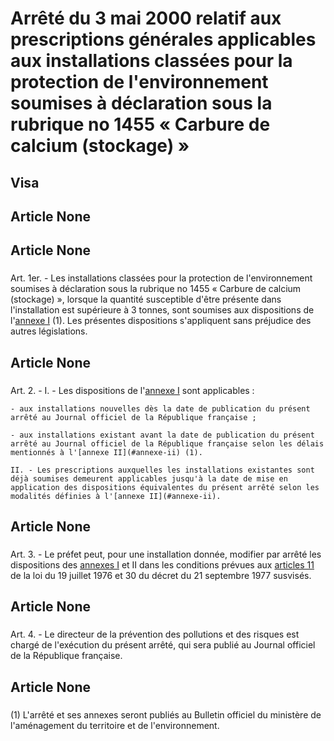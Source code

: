 # Arrêté du 3 mai 2000 relatif aux prescriptions générales applicables aux installations classées pour la protection de l'environnement soumises à déclaration sous la rubrique no 1455 « Carbure de calcium (stockage) »

## Visa

## Article None

### 



## Article None

### 

Art. 1er. -  Les installations classées pour la protection de l'environnement soumises à déclaration sous la rubrique no 1455 « Carbure de calcium (stockage) », lorsque la quantité susceptible d'être présente dans l'installation est supérieure à 3 tonnes, sont soumises aux dispositions de l'[annexe I](#annexe-i) (1). Les présentes dispositions s'appliquent sans préjudice des autres législations.

## Article None

### 

Art. 2. -  I. - Les dispositions de l'[annexe I](#annexe-i) sont applicables :

    - aux installations nouvelles dès la date de publication du présent arrêté au Journal officiel de la République française ;

    - aux installations existant avant la date de publication du présent arrêté au Journal officiel de la République française selon les délais mentionnés à l'[annexe II](#annexe-ii) (1).

    II. - Les prescriptions auxquelles les installations existantes sont déjà soumises demeurent applicables jusqu'à la date de mise en application des dispositions équivalentes du présent arrêté selon les modalités définies à l'[annexe II](#annexe-ii).

## Article None

### 

Art. 3. -  Le préfet peut, pour une installation donnée, modifier par arrêté les dispositions des [annexes I](#annexe-i) et II dans les conditions prévues aux [articles 11](https://aida.ineris.fr/consultation_document/2193#Article_11) de la loi du 19 juillet 1976 et 30 du décret du 21 septembre 1977 susvisés.

## Article None

### 

Art. 4. -  Le directeur de la prévention des pollutions et des risques est chargé de l'exécution du présent arrêté, qui sera publié au Journal officiel de la République française.

## Article None

### 

(1) L'arrêté et ses annexes seront publiés au Bulletin officiel du ministère de l'aménagement du territoire et de l'environnement.